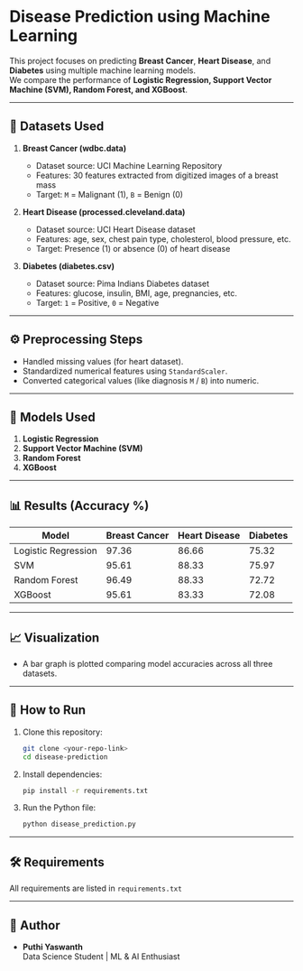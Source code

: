 # Disease Prediction using Machine Learning

This project focuses on predicting **Breast Cancer**, **Heart Disease**, and **Diabetes** using multiple machine learning models.  
We compare the performance of **Logistic Regression, Support Vector Machine (SVM), Random Forest, and XGBoost**.

---

## 📂 Datasets Used
1. **Breast Cancer (wdbc.data)**
   - Dataset source: UCI Machine Learning Repository
   - Features: 30 features extracted from digitized images of a breast mass
   - Target: `M` = Malignant (1), `B` = Benign (0)

2. **Heart Disease (processed.cleveland.data)**
   - Dataset source: UCI Heart Disease dataset
   - Features: age, sex, chest pain type, cholesterol, blood pressure, etc.
   - Target: Presence (1) or absence (0) of heart disease

3. **Diabetes (diabetes.csv)**
   - Dataset source: Pima Indians Diabetes dataset
   - Features: glucose, insulin, BMI, age, pregnancies, etc.
   - Target: `1` = Positive, `0` = Negative

---

## ⚙️ Preprocessing Steps
- Handled missing values (for heart dataset).
- Standardized numerical features using `StandardScaler`.
- Converted categorical values (like diagnosis `M` / `B`) into numeric.

---

## 🧠 Models Used
1. **Logistic Regression**
2. **Support Vector Machine (SVM)**
3. **Random Forest**
4. **XGBoost**

---

## 📊 Results (Accuracy %)

| Model               | Breast Cancer | Heart Disease | Diabetes |
|----------------------|--------------|---------------|----------|
| Logistic Regression | 97.36        | 86.66         | 75.32    |
| SVM                 | 95.61        | 88.33         | 75.97    |
| Random Forest       | 96.49        | 88.33         | 72.72    |
| XGBoost             | 95.61        | 83.33         | 72.08    |

---

## 📈 Visualization
- A bar graph is plotted comparing model accuracies across all three datasets.

---

## 🚀 How to Run
1. Clone this repository:
   ```bash
   git clone <your-repo-link>
   cd disease-prediction
   ```

2. Install dependencies:
   ```bash
   pip install -r requirements.txt
   ```

3. Run the Python file:
   ```bash
   python disease_prediction.py
   ```

---

## 🛠️ Requirements
All requirements are listed in `requirements.txt`

---

## 📌 Author
- **Puthi Yaswanth**  
Data Science Student | ML & AI Enthusiast  
